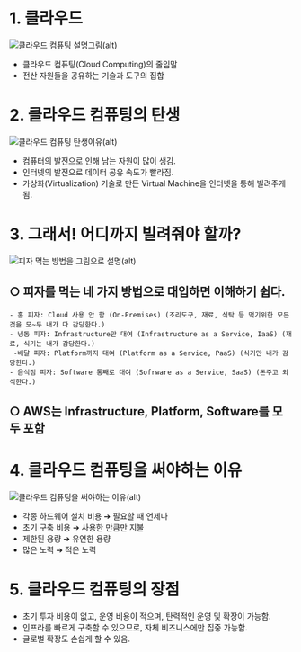 # 1. 클라우드
![클라우드 컴퓨팅 설명그림(alt)](https://cdn.frontoverflow.com/document/first-met-aws/images/chapter_01/wikipedia_cloud_computing.jpeg "")
- 클라우드 컴퓨팅(Cloud Computing)의 줄임말
- 전산 자원들을 공유하는 기술과 도구의 집합

# 2. 클라우드 컴퓨팅의 탄생
![클라우드 컴퓨팅 탄생이유(alt)](https://cdn.frontoverflow.com/document/first-met-aws/images/chapter_01/born_of_cloud_computing.jpeg "")
- 컴퓨터의 발전으로 인해 남는 자원이 많이 생김.
- 인터넷의 발전으로 데이터 공유 속도가 빨라짐.
- 가상화(Virtualization) 기술로 만든 Virtual Machine을 인터넷을 통해 빌려주게 됨.
  
# 3. 그래서! 어디까지 빌려줘야 할까?
![피자 먹는 방법을 그림으로 설명(alt)](https://cdn.frontoverflow.com/document/first-met-aws/images/chapter_01/pizza_as_a_service_cloud.jpeg "")
  ## ○ 피자를 먹는 네 가지 방법으로 대입하면 이해하기 쉽다.
    - 홈 피자: Cloud 사용 안 함 (On-Premises) (조리도구, 재료, 식탁 등 먹기위한 모든 것을 모~두 내가 다 감당한다.)
    - 냉동 피자: Infrastructure만 대여 (Infrastructure as a Service, IaaS) (재료, 식기는 내가 감당한다.)
     -배달 피자: Platform까지 대여 (Platform as a Service, PaaS) (식기만 내가 감당한다.)
    - 음식점 피자: Software 통째로 대여 (Sofrware as a Service, SaaS) (돈주고 외식한다.)
  ## ○ AWS는 Infrastructure, Platform, Software를 모두 포함
    
# 4. 클라우드 컴퓨팅을 써야하는 이유
![클라우드 컴퓨팅을 써야하는 이유(alt)](https://cdn.frontoverflow.com/document/first-met-aws/images/chapter_01/cloud_company.jpeg "")
  - 각종 하드웨어 설치 비용 ➔ 필요할 때 언제나
  - 초기 구축 비용 ➔ 사용한 만큼만 지불
  - 제한된 용량 ➔ 유연한 용량
  - 많은 노력 ➔ 적은 노력
    
# 5. 클라우드 컴퓨팅의 장점
  - 초기 투자 비용이 없고, 운영 비용이 적으며, 탄력적인 운영 및 확장이 가능함.
  - 인프라를 빠르게 구축할 수 있으므로, 자체 비즈니스에만 집중 가능함.
  - 글로벌 확장도 손쉽게 할 수 있음.
